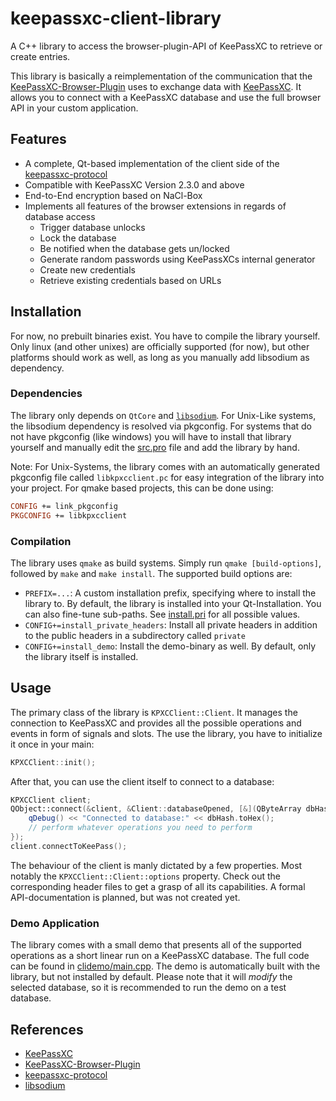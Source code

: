 # keepassxc-client-library
A C++ library to access the browser-plugin-API of KeePassXC to retrieve or create entries.

This library is basically a reimplementation of the communication that the [KeePassXC-Browser-Plugin](https://github.com/keepassxreboot/keepassxc-browser) uses to exchange data with [KeePassXC](https://github.com/keepassxreboot/keepassxc). It allows you to connect with a KeePassXC database and use the full browser API in your custom application.

## Features
- A complete, Qt-based implementation of the client side of the [keepassxc-protocol](https://github.com/keepassxreboot/keepassxc-browser/blob/develop/keepassxc-protocol.md)
- Compatible with KeePassXC Version 2.3.0 and above
- End-to-End encryption based on NaCl-Box
- Implements all features of the browser extensions in regards of database access
	- Trigger database unlocks
	- Lock the database
	- Be notified when the database gets un/locked
	- Generate random passwords using KeePassXCs internal generator
	- Create new credentials
	- Retrieve existing credentials based on URLs

## Installation
For now, no prebuilt binaries exist. You have to compile the library yourself. Only linux (and other unixes) are officially supported (for now), but other platforms should work as well, as long as you manually add libsodium as dependency.

### Dependencies
The library only depends on `QtCore` and [`libsodium`](https://download.libsodium.org/doc/). For Unix-Like systems, the libsodium dependency is resolved via pkgconfig. For systems that do not have pkgconfig (like windows) you will have to install that library yourself and manually edit the [src.pro](src/src.pro) file and add the library by hand.

Note: For Unix-Systems, the library comes with an automatically generated pkgconfig file called `libkpxcclient.pc` for easy integration of the library into your project. For qmake based projects, this can be done using:

```.pro
CONFIG += link_pkgconfig
PKGCONFIG += libkpxcclient
```

### Compilation
The library uses `qmake` as build systems. Simply run `qmake [build-options]`, followed by `make` and `make install`. The supported build options are:

- `PREFIX=...`: A custom installation prefix, specifying where to install the library to. By default, the library is installed into your Qt-Installation. You can also fine-tune sub-paths. See [install.pri](install.pri) for all possible values.
- `CONFIG+=install_private_headers`: Install all private headers in addition to the public headers in a subdirectory called `private`
- `CONFIG+=install_demo`: Install the demo-binary as well. By default, only the library itself is installed.

## Usage
The primary class of the library is `KPXCClient::Client`. It manages the connection to KeePassXC and provides all the possible operations and events in form of signals and slots. The use the library, you have to initialize it once in your main:

```.cpp
KPXCClient::init();
```

After that, you can use the client itself to connect to a database:

```.cpp
KPXCClient client;
QObject::connect(&client, &Client::databaseOpened, [&](QByteArray dbHash) {
	qDebug() << "Connected to database:" << dbHash.toHex();
	// perform whatever operations you need to perform
});
client.connectToKeePass();
```

The behaviour of the client is manly dictated by a few properties. Most notably the `KPXCClient::Client::options` property. Check out the corresponding header files to get a grasp of all its capabilities. A formal API-documentation is planned, but was not created yet.

### Demo Application
The library comes with a small demo that presents all of the supported operations as a short linear run on a KeePassXC database. The full code can be found in [clidemo/main.cpp](clidemo/main.cpp). The demo is automatically built with the library, but not installed by default. Please note that it will *modify* the selected database, so it is recommended to run the demo on a test database.

## References
- [KeePassXC](https://github.com/keepassxreboot/keepassxc)
- [KeePassXC-Browser-Plugin](https://github.com/keepassxreboot/keepassxc-browser)
- [keepassxc-protocol](https://github.com/keepassxreboot/keepassxc-browser/blob/develop/keepassxc-protocol.md)
- [libsodium](https://download.libsodium.org/doc/)
